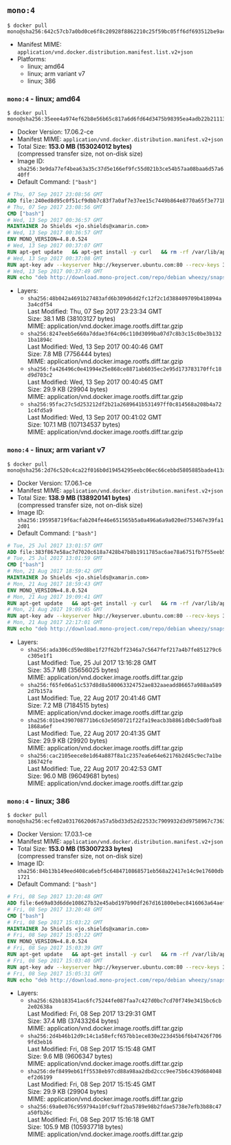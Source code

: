 ## `mono:4`

```console
$ docker pull mono@sha256:642c57cb7a0bd0ce6f8c20928f8862210c25f59bc05ff6df693512be9ac1a024
```

-	Manifest MIME: `application/vnd.docker.distribution.manifest.list.v2+json`
-	Platforms:
	-	linux; amd64
	-	linux; arm variant v7
	-	linux; 386

### `mono:4` - linux; amd64

```console
$ docker pull mono@sha256:35eee4a974ef62b8e56b65c817a6d6fd64d3475b98395ea4adb22b211134c4c9
```

-	Docker Version: 17.06.2-ce
-	Manifest MIME: `application/vnd.docker.distribution.manifest.v2+json`
-	Total Size: **153.0 MB (153024012 bytes)**  
	(compressed transfer size, not on-disk size)
-	Image ID: `sha256:3e9da77ef4bea63a35c37d5e166ef9fc55d021b3ce54b57aa08baa6d57a640ff`
-	Default Command: `["bash"]`

```dockerfile
# Thu, 07 Sep 2017 23:08:56 GMT
ADD file:240ed8d95c0f51cf9dbb7c83f7a0af7e37ee15c7449b864e8770a65f3e771b86 in / 
# Thu, 07 Sep 2017 23:08:56 GMT
CMD ["bash"]
# Wed, 13 Sep 2017 00:36:57 GMT
MAINTAINER Jo Shields <jo.shields@xamarin.com>
# Wed, 13 Sep 2017 00:36:57 GMT
ENV MONO_VERSION=4.8.0.524
# Wed, 13 Sep 2017 00:37:07 GMT
RUN apt-get update   && apt-get install -y curl   && rm -rf /var/lib/apt/lists/*
# Wed, 13 Sep 2017 00:37:08 GMT
RUN apt-key adv --keyserver hkp://keyserver.ubuntu.com:80 --recv-keys 3FA7E0328081BFF6A14DA29AA6A19B38D3D831EF
# Wed, 13 Sep 2017 00:37:49 GMT
RUN echo "deb http://download.mono-project.com/repo/debian wheezy/snapshots/$MONO_VERSION main" > /etc/apt/sources.list.d/mono-xamarin.list   && apt-get update   && apt-get install -y binutils mono-devel ca-certificates-mono fsharp mono-vbnc nuget referenceassemblies-pcl   && rm -rf /var/lib/apt/lists/* /tmp/*
```

-	Layers:
	-	`sha256:48b042a4691b27483afd6b309d6dd2fc12f2c1d388409709b418094a3a4cdf54`  
		Last Modified: Thu, 07 Sep 2017 23:23:34 GMT  
		Size: 38.1 MB (38103127 bytes)  
		MIME: application/vnd.docker.image.rootfs.diff.tar.gzip
	-	`sha256:8247eeb5e660a7ddae3f64c06c110d3099ba07d7c8b3c15c0be3b1321ba1894c`  
		Last Modified: Wed, 13 Sep 2017 00:40:46 GMT  
		Size: 7.8 MB (7756444 bytes)  
		MIME: application/vnd.docker.image.rootfs.diff.tar.gzip
	-	`sha256:fa426496c0e41994e25e868ce8871ab6035ec2e95d173783170ffc18d9d703c2`  
		Last Modified: Wed, 13 Sep 2017 00:40:45 GMT  
		Size: 29.9 KB (29904 bytes)  
		MIME: application/vnd.docker.image.rootfs.diff.tar.gzip
	-	`sha256:95fac27c5d253212df2b21a2689641b531497ff0c814568a208b4a721c4fd5a9`  
		Last Modified: Wed, 13 Sep 2017 00:41:02 GMT  
		Size: 107.1 MB (107134537 bytes)  
		MIME: application/vnd.docker.image.rootfs.diff.tar.gzip

### `mono:4` - linux; arm variant v7

```console
$ docker pull mono@sha256:2d76c520c4ca22f016b0d19454295eebc06ec66cebbd5805885bade413a1e498
```

-	Docker Version: 17.06.1-ce
-	Manifest MIME: `application/vnd.docker.distribution.manifest.v2+json`
-	Total Size: **138.9 MB (138920141 bytes)**  
	(compressed transfer size, not on-disk size)
-	Image ID: `sha256:195958719f6acfab204fe46e651565b5a0a496a6a9a020ed753467e39fa12d01`
-	Default Command: `["bash"]`

```dockerfile
# Tue, 25 Jul 2017 13:01:57 GMT
ADD file:383f867e58ac7d7020c618a7428b47b8b1911785ac6ae78a6751fb7f55eeb5c2 in / 
# Tue, 25 Jul 2017 13:01:59 GMT
CMD ["bash"]
# Mon, 21 Aug 2017 18:59:42 GMT
MAINTAINER Jo Shields <jo.shields@xamarin.com>
# Mon, 21 Aug 2017 18:59:43 GMT
ENV MONO_VERSION=4.8.0.524
# Mon, 21 Aug 2017 19:09:41 GMT
RUN apt-get update   && apt-get install -y curl   && rm -rf /var/lib/apt/lists/*
# Mon, 21 Aug 2017 19:09:45 GMT
RUN apt-key adv --keyserver hkp://keyserver.ubuntu.com:80 --recv-keys 3FA7E0328081BFF6A14DA29AA6A19B38D3D831EF
# Mon, 21 Aug 2017 22:17:01 GMT
RUN echo "deb http://download.mono-project.com/repo/debian wheezy/snapshots/$MONO_VERSION main" > /etc/apt/sources.list.d/mono-xamarin.list   && apt-get update   && apt-get install -y binutils mono-devel ca-certificates-mono fsharp mono-vbnc nuget referenceassemblies-pcl   && rm -rf /var/lib/apt/lists/* /tmp/*
```

-	Layers:
	-	`sha256:ada306cd59ed8be1f27f62bff2346a7c5647fef217a4b7fe851279c6c305e1f1`  
		Last Modified: Tue, 25 Jul 2017 13:16:28 GMT  
		Size: 35.7 MB (35656025 bytes)  
		MIME: application/vnd.docker.image.rootfs.diff.tar.gzip
	-	`sha256:f65fe06a51c537d8d8a580063324752ae832aaeadd86657a988aa5892d7b157a`  
		Last Modified: Tue, 22 Aug 2017 20:41:46 GMT  
		Size: 7.2 MB (7184515 bytes)  
		MIME: application/vnd.docker.image.rootfs.diff.tar.gzip
	-	`sha256:01be4390708771b6c63e5050721f22fa19eacb3b8861db0c5ad0fba81868a6ef`  
		Last Modified: Tue, 22 Aug 2017 20:41:35 GMT  
		Size: 29.9 KB (29920 bytes)  
		MIME: application/vnd.docker.image.rootfs.diff.tar.gzip
	-	`sha256:cac2105eece8e1d64a887f8a1c2357ea6e64e62176b2d45c9ec7a1be186742fe`  
		Last Modified: Tue, 22 Aug 2017 20:42:53 GMT  
		Size: 96.0 MB (96049681 bytes)  
		MIME: application/vnd.docker.image.rootfs.diff.tar.gzip

### `mono:4` - linux; 386

```console
$ docker pull mono@sha256:ecfe02a03176620d67a57a5bd33d52d22533c7909932d3d9758967c7363f02fa
```

-	Docker Version: 17.03.1-ce
-	Manifest MIME: `application/vnd.docker.distribution.manifest.v2+json`
-	Total Size: **153.0 MB (153007233 bytes)**  
	(compressed transfer size, not on-disk size)
-	Image ID: `sha256:84b13b149eed408ca6ebf5c6484710868571eb568a22417e14c9e17600db1721`
-	Default Command: `["bash"]`

```dockerfile
# Fri, 08 Sep 2017 13:20:48 GMT
ADD file:6e69a03d6dde108627b32e45abd197b90df267d161800ebec8416063a64aef06 in / 
# Fri, 08 Sep 2017 13:20:48 GMT
CMD ["bash"]
# Fri, 08 Sep 2017 15:03:22 GMT
MAINTAINER Jo Shields <jo.shields@xamarin.com>
# Fri, 08 Sep 2017 15:03:22 GMT
ENV MONO_VERSION=4.8.0.524
# Fri, 08 Sep 2017 15:03:39 GMT
RUN apt-get update   && apt-get install -y curl   && rm -rf /var/lib/apt/lists/*
# Fri, 08 Sep 2017 15:03:40 GMT
RUN apt-key adv --keyserver hkp://keyserver.ubuntu.com:80 --recv-keys 3FA7E0328081BFF6A14DA29AA6A19B38D3D831EF
# Fri, 08 Sep 2017 15:05:31 GMT
RUN echo "deb http://download.mono-project.com/repo/debian wheezy/snapshots/$MONO_VERSION main" > /etc/apt/sources.list.d/mono-xamarin.list   && apt-get update   && apt-get install -y binutils mono-devel ca-certificates-mono fsharp mono-vbnc nuget referenceassemblies-pcl   && rm -rf /var/lib/apt/lists/* /tmp/*
```

-	Layers:
	-	`sha256:62bb183541ac6fc75244fe087faa7c427d0bc7cd70f749e3415bc6cb2e02638a`  
		Last Modified: Fri, 08 Sep 2017 13:29:31 GMT  
		Size: 37.4 MB (37433264 bytes)  
		MIME: application/vnd.docker.image.rootfs.diff.tar.gzip
	-	`sha256:2d4b46b12d9c14c1a58efcf657bb1ece830e223d45b6f6b47426f7069fd3eb16`  
		Last Modified: Fri, 08 Sep 2017 15:15:48 GMT  
		Size: 9.6 MB (9606347 bytes)  
		MIME: application/vnd.docker.image.rootfs.diff.tar.gzip
	-	`sha256:def8499eb61ff5538eb97cd88a98aa2dbd2ccc9ee75b6c439d684048ef2d6199`  
		Last Modified: Fri, 08 Sep 2017 15:15:45 GMT  
		Size: 29.9 KB (29904 bytes)  
		MIME: application/vnd.docker.image.rootfs.diff.tar.gzip
	-	`sha256:69a0e076c959794a10fc9aff2ba5789e98b2fdae5738e7efb3b88c47a50fb26c`  
		Last Modified: Fri, 08 Sep 2017 15:16:18 GMT  
		Size: 105.9 MB (105937718 bytes)  
		MIME: application/vnd.docker.image.rootfs.diff.tar.gzip
